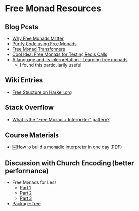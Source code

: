 # Free Monad Resources

## Blog Posts
- [Why Free Monads Matter](http://www.haskellforall.com/2012/06/you-could-have-invented-free-monads.html)
- [Purify Code using Free Monads](http://www.haskellforall.com/2012/07/purify-code-using-free-monads.html)
- [Free Monad Transformers](http://www.haskellforall.com/2012/07/free-monad-transformers.html)
- [Cool Idea: Free Monads for Testing Redis Calls](http://michaelxavier.net/posts/2014-04-27-Cool-Idea-Free-Monads-for-Testing-Redis-Calls.html)
- [A language and its interpretation - Learning free monads](http://debasishg.blogspot.ca/2013/01/a-language-and-its-interpretation.html)
  - I found this particularily useful

## Wiki Entries
- [Free Structure on Haskell.org](https://wiki.haskell.org/Free_structure)

## Stack Overflow
- [What is the "Free Monad + Interpreter" pattern?](http://programmers.stackexchange.com/questions/242795/what-is-the-free-monad-interpreter-pattern)

## Course Materials
- [￼How to build a monadic interpreter in one day](https://wiki.haskell.org/wikiupload/c/c6/ICMI45-paper-en.pdf) (PDF)

## Discussion with Church Encoding (better performance)
- Free Monads for Less
  - [Part 1](http://comonad.com/reader/2011/free-monads-for-less/)
  - [Part 2](http://comonad.com/reader/2011/free-monads-for-less-2/)
  - [Part 3](http://comonad.com/reader/2011/free-monads-for-less-3/)
- [Package: free](http://shared.botis.org/slides/free.pdf)
